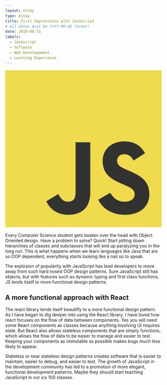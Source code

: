 ```yaml
---
layout: essay
type: essay
title: First Impressions with JavaScript
# All dates must be YYYY-MM-DD format!
date: 2018-08-31
labels:
  - Javascript
  - Software
  - Web Developement
  - Learning Experience
---
```


<img class = "ui medium left floated image" src="../images/js.png">

Every Computer Science student gets beaten over the head with Object Oriented design. 
Have a problem to solve? Quick! Start jotting down hierarchies of classes and subclasses 
that will end up paralyzing you in the long run. This is what happens when we learn languages like Java that are so OOP 
dependent, everything starts looking like a nail so to speak. 

The explosion of popularity with JavaScript has lead developers to move away from such hard nosed OOP design patterns. 
Sure JavaScript still has objects, but with features such as dynamic typing and first class functions, JS lends itself 
to more functional design patterns. 

## A more functional approach with React

The react library lends itself beautifly to a more functional design pattern. As I have began to dig  deeper into using the
React library, I have loved how react focuses on the flow of data between components. Yes you will need some React components 
as classes because anything involving UI requires state. But React also allows stateless components that are simply functions, 
which allows the flow of data to be easier to manage and easier to test. Keeping your components as immutable as possible
makes bugs much less likely to appear. 

Stateless or near stateless design patterns creates software that is easier to maintain, easier to debug, and easier to test. 
The growth of JavaScript in the development community has led to a promotion of more elegant, functional development patterns. 
Maybe they should start teaching JavaScript in our ics 100 classes.
